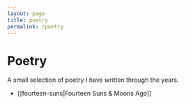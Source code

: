 ```yaml
---
layout: page
title: poetry
permalink: /poetry
---
```


<h1>Poetry</h1>

A small selection of poetry I have written through the years.

- [[fourteen-suns|Fourteen Suns & Moons Ago]]


<style>
  .wrapper {
    max-width: 58em;
  }
</style>